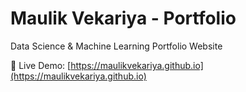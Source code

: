 # Maulik Vekariya - Portfolio

Data Science & Machine Learning Portfolio Website

🔗 Live Demo: [https://maulikvekariya.github.io](https://maulikvekariya.github.io)
